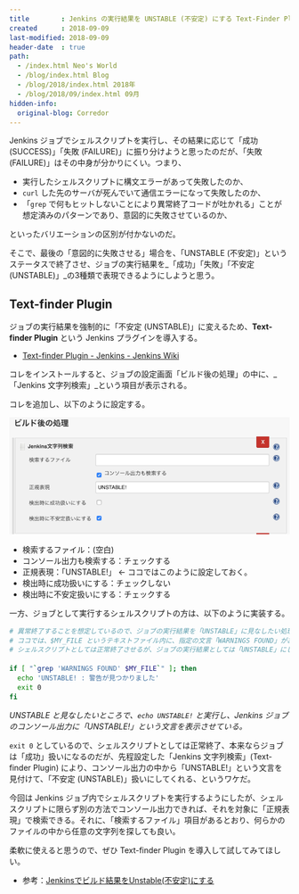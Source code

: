 ```yaml
---
title        : Jenkins の実行結果を UNSTABLE (不安定) にする Text-Finder Plugin
created      : 2018-09-09
last-modified: 2018-09-09
header-date  : true
path:
  - /index.html Neo's World
  - /blog/index.html Blog
  - /blog/2018/index.html 2018年
  - /blog/2018/09/index.html 09月
hidden-info:
  original-blog: Corredor
---
```


Jenkins ジョブでシェルスクリプトを実行し、その結果に応じて「成功 (SUCCESS)」「失敗 (FAILURE)」に振り分けようと思ったのだが、「失敗 (FAILURE)」はその中身が分かりにくい。つまり、

- 実行したシェルスクリプトに構文エラーがあって失敗したのか、
- `curl` した先のサーバが死んでいて通信エラーになって失敗したのか、
- 「`grep` で何もヒットしないことにより異常終了コードが吐かれる」ことが想定済みのパターンであり、意図的に失敗させているのか、

といったバリエーションの区別が付かないのだ。

そこで、最後の「意図的に失敗させる」場合を、「UNSTABLE (不安定)」というステータスで終了させ、ジョブの実行結果を_「成功」「失敗」「不安定 (UNSTABLE)」_の3種類で表現できるようにしようと思う。

## Text-finder Plugin

ジョブの実行結果を強制的に「不安定 (UNSTABLE)」に変えるため、__Text-finder Plugin__ という Jenkins プラグインを導入する。

- [Text-finder Plugin - Jenkins - Jenkins Wiki](https://wiki.jenkins.io/display/JENKINS/Text-finder+Plugin)

コレをインストールすると、ジョブの設定画面「ビルド後の処理」の中に、_「Jenkins 文字列検索」_という項目が表示される。

コレを追加し、以下のように設定する。

![Unstable](09-01-01.png)

- 検索するファイル：(空白)
- コンソール出力も検索する：チェックする
- 正規表現：「UNSTABLE!」 ← ココではこのように設定しておく。
- 検出時に成功扱いにする：チェックしない
- 検出時に不安定扱いにする：チェックする

一方、ジョブとして実行するシェルスクリプトの方は、以下のように実装する。

```bash
# 異常終了することを想定しているので、ジョブの実行結果を「UNSTABLE」に見なしたい処理
# ココでは、$MY_FILE というテキストファイル内に、指定の文言「WARNINGS FOUND」があった場合は、
# シェルスクリプトとしては正常終了させるが、ジョブの実行結果としては「UNSTABLE」にしたい、とする。

if [ "`grep 'WARNINGS FOUND' $MY_FILE`" ]; then
  echo 'UNSTABLE! : 警告が見つかりました'
  exit 0
fi
```

_UNSTABLE と見なしたいところで、`echo UNSTABLE!` と実行し、Jenkins ジョブのコンソール出力に「UNSTABLE!」という文言を表示させている。_

`exit 0` としているので、シェルスクリプトとしては正常終了、本来ならジョブは「成功」扱いになるのだが、先程設定した「Jenkins 文字列検索」(Text-finder Plugin) により、コンソール出力の中から「UNSTABLE!」という文言を見付けて、「不安定 (UNSTABLE)」扱いにしてくれる、というワケだ。

今回は Jenkins ジョブ内でシェルスクリプトを実行するようにしたが、シェルスクリプトに限らず別の方法でコンソール出力できれば、それを対象に「正規表現」で検索できる。それに、「検索するファイル」項目があるとおり、何らかのファイルの中から任意の文字列を探しても良い。

柔軟に使えると思うので、ぜひ Text-finder Plugin を導入して試してみてほしい。

- 参考：[Jenkinsでビルド結果をUnstable(不安定)にする](https://qiita.com/mechamogera/items/4959e921c574d511d6d6)
